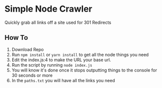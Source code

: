 # Simple Node Crawler
Quickly grab all links off a site used for 301 Redirects

## How To
1. Download Repo
2. Run `npm install` or `yarn install` to get all the node things you need
3. Edit the index.js:4 to make the URL your base url.
4. Run the script by running `node index.js`
5. You will know it's done once it stops outputting things to the console for 30 seconds or more
6. In the `paths.txt` you will have all the links you need
